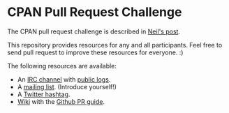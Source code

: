 CPAN Pull Request Challenge
===========================

The CPAN pull request challenge is described in [Neil's post](http://neilb.org/2014/11/29/pr-challenge-2015.html).

This repository provides resources for any and all participants. Feel free
to send pull request to improve these resources for everyone. :)

The following resources are available:

* An [IRC channel](https://chat.mibbit.com/?channel=%23pr-challenge&server=irc.perl.org) with [public logs](http://irclog.perlgeek.de/pr-challenge/today).
* A [mailing list](https://groups.google.com/forum/#!forum/cpan-pr-challenge). (Introduce yourself!)
* A [Twitter hashtag](https://twitter.com/search?f=realtime&q=%23cpanpr&src=typd).
* [Wiki](https://github.com/CPAN-PRC/resources/wiki) with the
  [Github PR guide](https://github.com/CPAN-PRC/resources/wiki/My-first-Pull-Request).
